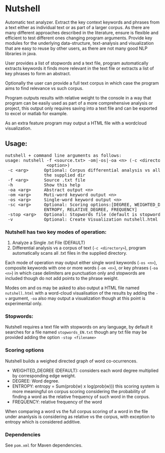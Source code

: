 # Nutshell
Automatic text analyzer.  Extract the key context keywords and phrases from a text either as individual text or as part of a larger corpus. As there are many different approaches described in the literature, ensure is flexible and efficient to test different ones changing program arguments. Provide key modules for the underlying data-structure, text-analysis and visualization that are easy to reuse by other users, as there are not many good NLP libraries in java.

User provides a list of stopwords and a text file, program automatically extracts keywords it finds more relevant in the text file or extracts a list of key phrases to form an abstract.

Optionally the user can provide a full text corpus in which case the program aims to find relevance vs such corpus. 

Program outputs results with relative weight to the console in a way that program can be easily used as part of a more comprehensive analysis or project, this output only requires saving into a text file and can be exported to excel or matlab for example.

As an extra feature program may output a HTML file with a wordcloud visualization.

## Usage:

<pre>nutshell + command line arguments as follows: 
usage: nutshell -f &lt;source.txt&gt; -om|-os|-oa &lt;n&gt; (-c &lt;directory&gt;) (-v) (-sc
                &lt;option&gt;)
 -c &lt;arg&gt;      Optional: Corpus differential analysis vs all .txt files in
               the supplied dir
 -f &lt;arg&gt;      Source .txt file
 -h            Show this help
 -oa &lt;arg&gt;     Abstract output &lt;n&gt;
 -om &lt;arg&gt;     Muti-word keyword output &lt;n&gt;
 -os &lt;arg&gt;     Single-word keyword output &lt;n&gt;
 -sc &lt;arg&gt;     Optional: Scoring options:[DEGREE, WEIGHTED_DEGREE,
               ENTROPY, RELATIVE_DEGREE, FREQUENCY]
 -stop &lt;arg&gt;   Optional: Stopwords file (default is stopwords_EN.txt)
 -v            Optional: Create Visualization nutshell.html file
</pre>

### Nutshell has two key modes of operation:
1. Analyze a Single .txt File (DEFAULT)
2. Differential analysis vs a corpus of text (`-c <directory>`), program automatically scans all .txt files in the supplied directory. 

Each mode of operation may output either single word keywords (`-os <n>`), composite keywords with one or more words (`-om <n>`), or key phrases (`-oa <n>`) in which case delimiters are punctuation only and stopwords are included though do not add points to the phrase weight.

Modes om and os may be asked to also output a HTML file named `nutshell.html` with a word-cloud visualisation of the results by adding the `-v` argument, `-oa` also may output a visualization though at this point is experimental only.

### Stopwords:
Nutshell requires a text file with stopwords on any language, by default it searches for a file named `stopwords_EN.txt` though any txt file may be provided adding the option `-stop <filename>`

### Scoring options
Nutshell builds a weighed directed graph of word co-ocurrences.
* WEIGHTED_DEGREE (DEFAULT): considers each word degree multiplied by corresponding edge weight.
* DEGREE: Word degree.
* ENTROPY:  entropy = Sum(prob(w) x log(prob(w))) this scoring system is more meaningful on corpus scoring considering the probability of finding a word as the relative frequency of such word in the corpus.
* FREQUENCY: relative frequency of the word

When comparing a word vs the full corpus scoring of a word in the file under ananlysis is considering as relative vs the corpus, with exception to entropy which is considered additive.

### Dependencies
See `pom.xml` for Maven dependencies.